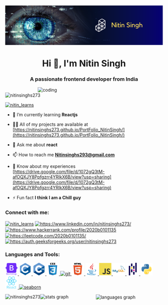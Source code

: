 ![logo](https://github.com/nitinsinghs273/nitinsinghs273/blob/main/Blue%20Modern%20Technology%20LinkedIn%20Banner.png)

<h1 align="center">Hi 👋, I'm Nitin Singh</h1>
<h3 align="center">A passionate frontend developer from India</h3>
<img align="right" alt="coding" width="400"
src="https://images.squarespace-cdn.com/content/v1/5769fc401b631bab1addb2ab/1541580611624-TE64QGKRJG8SWAIUS7NS/ke17ZwdGBToddI8pDm48kPoswlzjSVMM-SxOp7CV59BZw-zPPgdn4jUwVcJE1ZvWQUxwkmyExglNqGp0IvTJZamWLI2zvYWH8K3-s_4yszcp2ryTI0HqTOaaUohrI8PI6FXy8c9PWtBlqAVlUS5izpdcIXDZqDYvprRqZ29Pw0o/coding-freak.gif"
<p align="left"> <img src="https://komarev.com/ghpvc/?username=nitinsinghs273&label=Profile%20views&color=0e75b6&style=flat" alt="nitinsinghs273" /> </p>

<p align="left"> <a href="https://twitter.com/nitin_learns" target="blank"><img src="https://img.shields.io/twitter/follow/nitin_learns?logo=twitter&style=for-the-badge" alt="nitin_learns" /></a> </p>

- 🌱 I’m currently learning **Reactjs**

- 👨‍💻 All of my projects are available at [https://nitinsinghs273.github.io/PortFolio_NitinSingh/](https://nitinsinghs273.github.io/PortFolio_NitinSingh/)

- 💬 Ask me about **react**

- 📫 How to reach me **Nitinsinghs293@gmail.com**

- 📄 Know about my experiences [https://drive.google.com/file/d/1072gQ3tM-afOQXJY8Ppfgzrr4YRIkX6B/view?usp=sharing](https://drive.google.com/file/d/1072gQ3tM-afOQXJY8Ppfgzrr4YRIkX6B/view?usp=sharing)

- ⚡ Fun fact **I think I am a Chill guy**

<h3 align="left">Connect with me:</h3>
<p align="left">
<a href="https://twitter.com/nitin_learns" target="blank"><img align="center" src="https://raw.githubusercontent.com/rahuldkjain/github-profile-readme-generator/master/src/images/icons/Social/twitter.svg" alt="nitin_learns" height="30" width="40" /></a>
<a href="https://linkedin.com/in/https://www.linkedin.com/in/nitinsinghs273/" target="blank"><img align="center" src="https://raw.githubusercontent.com/rahuldkjain/github-profile-readme-generator/master/src/images/icons/Social/linked-in-alt.svg" alt="https://www.linkedin.com/in/nitinsinghs273/" height="30" width="40" /></a>
<a href="https://www.hackerrank.com/https://www.hackerrank.com/profile/2020b0101135" target="blank"><img align="center" src="https://raw.githubusercontent.com/rahuldkjain/github-profile-readme-generator/master/src/images/icons/Social/hackerrank.svg" alt="https://www.hackerrank.com/profile/2020b0101135" height="30" width="40" /></a>
<a href="https://www.leetcode.com/https://leetcode.com/2020b0101135/" target="blank"><img align="center" src="https://raw.githubusercontent.com/rahuldkjain/github-profile-readme-generator/master/src/images/icons/Social/leet-code.svg" alt="https://leetcode.com/2020b0101135/" height="30" width="40" /></a>
<a href="https://auth.geeksforgeeks.org/user/https://auth.geeksforgeeks.org/user/nitinsinghs273" target="blank"><img align="center" src="https://raw.githubusercontent.com/rahuldkjain/github-profile-readme-generator/master/src/images/icons/Social/geeks-for-geeks.svg" alt="https://auth.geeksforgeeks.org/user/nitinsinghs273" height="30" width="40" /></a>
</p>

<h3 align="left">Languages and Tools:</h3>
<p align="left"> <a href="https://getbootstrap.com" target="_blank" rel="noreferrer"> <img src="https://raw.githubusercontent.com/devicons/devicon/master/icons/bootstrap/bootstrap-plain-wordmark.svg" alt="bootstrap" width="40" height="40"/> </a> <a href="https://www.cprogramming.com/" target="_blank" rel="noreferrer"> <img src="https://raw.githubusercontent.com/devicons/devicon/master/icons/c/c-original.svg" alt="c" width="40" height="40"/> </a> <a href="https://www.w3schools.com/cpp/" target="_blank" rel="noreferrer"> <img src="https://raw.githubusercontent.com/devicons/devicon/master/icons/cplusplus/cplusplus-original.svg" alt="cplusplus" width="40" height="40"/> </a> <a href="https://www.w3schools.com/css/" target="_blank" rel="noreferrer"> <img src="https://raw.githubusercontent.com/devicons/devicon/master/icons/css3/css3-original-wordmark.svg" alt="css3" width="40" height="40"/> </a> <a href="https://git-scm.com/" target="_blank" rel="noreferrer"> <img src="https://www.vectorlogo.zone/logos/git-scm/git-scm-icon.svg" alt="git" width="40" height="40"/> </a> <a href="https://www.w3.org/html/" target="_blank" rel="noreferrer"> <img src="https://raw.githubusercontent.com/devicons/devicon/master/icons/html5/html5-original-wordmark.svg" alt="html5" width="40" height="40"/> </a> <a href="https://www.java.com" target="_blank" rel="noreferrer"> <img src="https://raw.githubusercontent.com/devicons/devicon/master/icons/java/java-original.svg" alt="java" width="40" height="40"/> </a> <a href="https://developer.mozilla.org/en-US/docs/Web/JavaScript" target="_blank" rel="noreferrer"> <img src="https://raw.githubusercontent.com/devicons/devicon/master/icons/javascript/javascript-original.svg" alt="javascript" width="40" height="40"/> </a> <a href="https://www.mysql.com/" target="_blank" rel="noreferrer"> <img src="https://raw.githubusercontent.com/devicons/devicon/master/icons/mysql/mysql-original-wordmark.svg" alt="mysql" width="40" height="40"/> </a> <a href="https://pandas.pydata.org/" target="_blank" rel="noreferrer"> <img src="https://raw.githubusercontent.com/devicons/devicon/2ae2a900d2f041da66e950e4d48052658d850630/icons/pandas/pandas-original.svg" alt="pandas" width="40" height="40"/> </a> <a href="https://www.python.org" target="_blank" rel="noreferrer"> <img src="https://raw.githubusercontent.com/devicons/devicon/master/icons/python/python-original.svg" alt="python" width="40" height="40"/> </a> <a href="https://reactjs.org/" target="_blank" rel="noreferrer"> <img src="https://raw.githubusercontent.com/devicons/devicon/master/icons/react/react-original-wordmark.svg" alt="react" width="40" height="40"/> </a> <a href="https://seaborn.pydata.org/" target="_blank" rel="noreferrer"> <img src="https://seaborn.pydata.org/_images/logo-mark-lightbg.svg" alt="seaborn" width="40" height="40"/> </a> </p>

<p><img align="left" src="https://github-readme-stats.vercel.app/api/top-langs?username=nitinsinghs273&show_icons=true&locale=en&layout=compact" alt="nitinsinghs273" /></p>


<div align="center">
  <img align="left" src="https://github-readme-stats.vercel.app/api?username=nitinsinghs273&hide_title=false&hide_rank=false&show_icons=true&include_all_commits=true&count_private=true&disable_animations=false&theme=dracula&locale=en&hide_border=false" height="150" alt="stats graph"  />
  <img align="center" src="https://github-readme-stats.vercel.app/api/top-langs?username=nitinsinghs273&locale=en&hide_title=false&layout=compact&card_width=320&langs_count=5&theme=dracula&hide_border=false" height="150" alt="languages graph"  />
</div>


